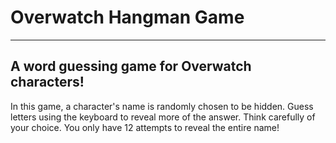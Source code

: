 # **Overwatch Hangman Game**
------------------
## **A word guessing game for Overwatch characters!**

In this game, a character's name is randomly chosen to be hidden.
Guess letters using the keyboard to reveal more of the answer. Think carefully of your
choice. You only have 12 attempts to reveal the entire name!